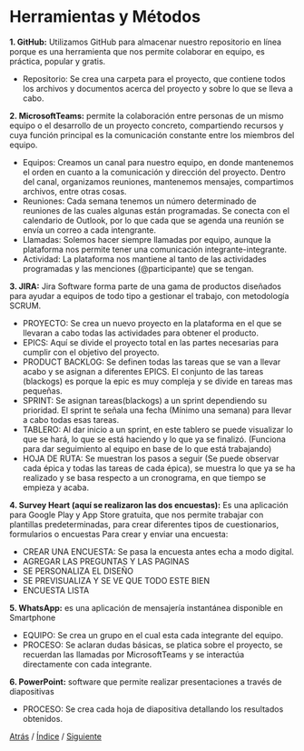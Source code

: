 # Herramientas y Métodos

**1.	GitHub:** Utilizamos GitHub para almacenar nuestro repositorio en línea porque es una herramienta que nos permite colaborar en equipo, es práctica, popular y gratis.

*  Repositorio: Se crea una carpeta para el proyecto, que contiene todos los archivos y documentos acerca del proyecto y sobre lo que se lleva a cabo.

**2.	MicrosoftTeams:** permite la colaboración entre personas de un mismo equipo o el desarrollo de un proyecto concreto, compartiendo recursos y cuya función principal es la comunicación constante entre los miembros del equipo.
*  Equipos: Creamos un canal para nuestro equipo, en donde mantenemos el orden en cuanto a la comunicación y dirección del proyecto. Dentro del canal, organizamos reuniones, mantenemos mensajes, compartimos archivos, entre otras cosas.
*  Reuniones: Cada semana tenemos un número determinado de reuniones de las cuales algunas están programadas. Se conecta con el calendario de Outlook, por lo que cada que se agenda una reunión se envía un correo a cada intengrante.
*  Llamadas: Solemos hacer siempre llamadas por equipo, aunque la plataforma nos permite tener una comunicación integrante-integrante.
*  Actividad: La plataforma nos mantiene al tanto de las actividades programadas y las menciones (@participante) que se tengan.

**3.	JIRA:** Jira Software forma parte de una gama de productos diseñados para ayudar a equipos de todo tipo a gestionar el trabajo, con metodología SCRUM.
*	PROYECTO: Se crea un nuevo proyecto en la plataforma en el que se llevaran a cabo todas las actividades para obtener el producto.
*	EPICS: Aquí se divide el proyecto total en las partes necesarias para cumplir con el objetivo del proyecto.
*	PRODUCT BACKLOG: Se definen todas las tareas que se van a llevar acabo y se asignan a diferentes EPICS. El conjunto de las tareas (blackogs) es porque la epic es muy compleja y se divide en tareas mas pequeñas. 
*	SPRINT: Se asignan tareas(blackogs) a un sprint dependiendo su prioridad. El sprint te señala una fecha (Mínimo una semana) para llevar a cabo todas esas tareas.
*	TABLERO: Al dar inicio a un sprint, en este tablero se puede visualizar lo que se hará, lo que se está haciendo y lo que ya se finalizó. (Funciona para dar seguimiento al equipo en base de lo que está trabajando)
*	HOJA DE RUTA: Se muestran los pasos a seguir (Se puede observar cada épica y todas las tareas de cada épica), se muestra lo que ya se ha realizado y se basa respecto a un cronograma, en que tiempo se empieza y acaba.


**4.	Survey Heart (aquí se realizaron las dos encuestas):** Es una aplicación para Google Play y App Store gratuita, que nos permite trabajar con plantillas predeterminadas, para crear diferentes tipos de cuestionarios, formularios o encuestas
Para crear y enviar una encuesta:
*	CREAR UNA ENCUESTA: Se pasa la encuesta antes echa a modo digital.
*	AGREGAR LAS PREGUNTAS Y LAS PAGINAS
*	SE PERSONALIZA EL DISEÑO
*	SE PREVISUALIZA Y SE VE QUE TODO ESTE BIEN
*	ENCUESTA LISTA

**5.	WhatsApp:** es una aplicación de mensajería instantánea disponible en Smartphone
*	EQUIPO: Se crea un grupo en el cual esta cada integrante del equipo. 
*	PROCESO: Se aclaran dudas básicas, se platica sobre el proyecto, se recuerdan las llamadas por MicrosoftTeams y se interactúa directamente con cada integrante.

**6.	PowerPoint:** software que permite realizar presentaciones a través de diapositivas
*	PROCESO: Se crea cada hoja de diapositiva detallando los resultados obtenidos.

[Atrás](https://github.com/Ibis-C/Metodos-de-organizacion/blob/Primera-Entrega/Documentacion/1.%20Objetivos.md#objetivo-general)
/ [Índice](https://github.com/Ibis-C/Metodos-de-organizacion#%C3%ADndice-scroll) /
[Siguiente](https://github.com/Ibis-C/Metodos-de-organizacion/blob/Primera-Entrega/Documentacion/3.%20Historias%20de%20usuario%20y%20requerimientos%20no%20funcionales.md#historias-de-usuario-y-requerimientos)


 
